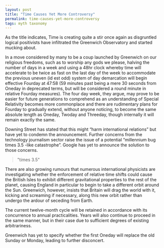 ```yaml
---
layout: post
title: "Time Causes Yet More Controversy"
permalink: time-causes-yet-more-controversy
tags: myth taxonomy
---
```


As the title indicates, Time is creating quite a stir once again as disgruntled logical positivists have infiltrated the Greenwich Observatory and started mucking about.

In a move considered by many to be a coup launched by Greenwich on our religious freedoms, such as to worship any gods we please, halving the number of days in a week and using a 48hr clock whereby time will accelerate to be twice as fast on the last day of the week to accommodate the previous uneven (id est odd) system of day demarcation will begin effective Fourday at 47:58 (59 minutes past being a mere 30 seconds from Oneday in deprecated terms, but will be considered a round minute in relative Fourday measures). The four day week, they argue, may prove to be easier for future generations to comprehend as an understanding of Special Relativity becomes more commonplace and there are rudimentary plans for Fourday to gradually extend, without anyone noticing, to become the same absolute length as Oneday, Twoday and Threeday, though internally it will remain exactly the same.

Downing Street has stated that this might “harm international relations” but have yet to condemn the announcement. Further concerns from the technology journalism sector raise the issue of a potential “millennium bug times 3.5 -like catastrophe”. Google has yet to announce the solution to those concerns.

> "times 3.5"

There are also growing rumours that numerous international physicists are investigating whether the enforcement of relative time shifts could cause the British Isles to exhibit different gravitational properties to the rest of the planet, causing England in particular to begin to take a different orbit around the Sun. Greenwich, however, insists that Britain will drag the world with it, kicking and screaming if necessary, along this new orbit rather than undergo the ardour of seceding from Earth.

The current twelve-month cycle will be retained in accordance with its concurrence to annual practicalities. Years will also continue to proceed in the same manner, but in their case due to sufficient degrees of existing arbitrariness.

Greenwich has yet to specify whether the first Oneday will replace the old Sunday or Monday, leading to further disconcert.
